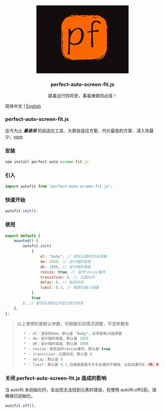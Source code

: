 <p align="center">
  <a target="_blank" href="https://jshub.cn/">
  <img alt="autofit" src="/autofit.gif" width="300">
  </a>
</p>

<p align="center">
  <h3 align="center">perfect-auto-screen-fit.js</h3>
  <p align="center" style="font-size:14px">路虽远行则将至，事虽难做则必成！</p>
</p>

简体中文 | [English](https://github.com/Huo-zai-feng-lang-li/perfect-auto-screen-fit.js/blob/main/readme.en.md)

### perfect-auto-screen-fit.js

迄今为止 **_最易用_** 的自适应工具、大屏自适应方案、代价最低的方案、浸入性最少。[npm](https://www.npmjs.com/package/perfect-auto-screen-fit.js)

### 安装

```js
npm install perfect-auto-screen-fit.js
```

### 引入

```js
import autofit from "perfect-auto-screen-fit.js";
```

### 快速开始

```js
autofit.init();
```

### 使用

```js
export default {
	mounted() {
		autofit.init(
			{
				el: "body", // 目标元素的ID选择器
				dw: 1920, // 设计稿的宽度
				dh: 1080, // 设计稿的高度
				resize: true, // 监听resize事件
				transition: 0, // 过渡时间
				delay: 0, // 延迟时间
				limit: 0.1, // 缩放的最小阈值
			},
			true
		); // 是否在初始化时显示提示信息
	},
};
```

> 以上使用的是默认参数，可根据实际情况调整，可选参数有
>
> ```js
>    * - el：渲染的dom，默认是 "body"，必须使用id选择器
>    * - dw：设计稿的宽度，默认是 1920
>    * - dh：设计稿的高度，默认是 1080
>    * - resize：是否监听resize事件，默认是 true
>    * - transition：过渡时间，默认是 0
>    * - delay：默认是 0
>    * - limit：默认是 0.1,当缩放阈值不大于此值时不缩放，比如设置为0.1时，0.9-1.1的范围会被重置为1
> ```

### 关闭 perfect-auto-screen-fit.js 造成的影响

当 autofit 未初始化时，会出现无法找到元素的错误，在使用 autofit.off()前，请确保已初始化。

```js
autofit.off();
```
